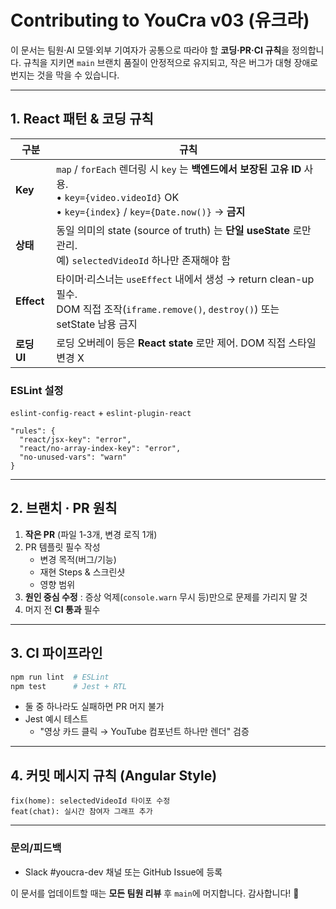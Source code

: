 # Contributing to **YouCra v03 (유크라)**

이 문서는 팀원·AI 모델·외부 기여자가 공통으로 따라야 할 **코딩·PR·CI 규칙**을 정의합니다. 규칙을 지키면 `main` 브랜치 품질이 안정적으로 유지되고, 작은 버그가 대형 장애로 번지는 것을 막을 수 있습니다.

---

## 1. React 패턴 & 코딩 규칙

| 구분 | 규칙 |
|------|------|
| **Key** | `map` / `forEach` 렌더링 시 `key` 는 **백엔드에서 보장된 고유 ID** 사용.<br/>  • `key={video.videoId}` OK<br/>  • `key={index}` / `key={Date.now()}` → **금지** |
| **상태** | 동일 의미의 state (source of truth) 는 **단일 useState** 로만 관리.<br/> 예) `selectedVideoId` 하나만 존재해야 함 |
| **Effect** | 타이머·리스너는 `useEffect` 내에서 생성 → return clean-up 필수.<br/>DOM 직접 조작(`iframe.remove()`, `destroy()`) 또는 setState 남용 금지 |
| **로딩 UI** | 로딩 오버레이 등은 **React state** 로만 제어. DOM 직접 스타일 변경 X |

### ESLint 설정
`eslint-config-react` + `eslint-plugin-react`
```jsonc
"rules": {
  "react/jsx-key": "error",
  "react/no-array-index-key": "error",
  "no-unused-vars": "warn"
}
```

---

## 2. 브랜치 · PR 원칙

1. **작은 PR** (파일 1-3개, 변경 로직 1개)
2. PR 템플릿 필수 작성
   * 변경 목적(버그/기능)
   * 재현 Steps & 스크린샷
   * 영향 범위
3. **원인 중심 수정** : 증상 억제(`console.warn` 무시 등)만으로 문제를 가리지 말 것
4. 머지 전 **CI 통과** 필수

---

## 3. CI 파이프라인

```sh
npm run lint  # ESLint
npm test      # Jest + RTL
```

* 둘 중 하나라도 실패하면 PR 머지 불가
* Jest 예시 테스트
  * "영상 카드 클릭 → YouTube 컴포넌트 하나만 렌더" 검증

---

## 4. 커밋 메시지 규칙 (Angular Style)

```
fix(home): selectedVideoId 타이포 수정
feat(chat): 실시간 참여자 그래프 추가
```

---

### 문의/피드백
* Slack #youcra-dev 채널 또는 GitHub Issue에 등록

이 문서를 업데이트할 때는 **모든 팀원 리뷰** 후 `main`에 머지합니다. 감사합니다! 🙌 